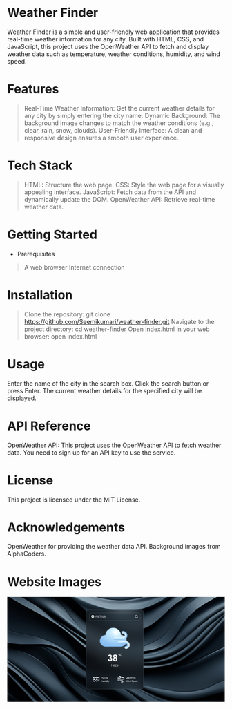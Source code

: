 # Weather Finder
Weather Finder is a simple and user-friendly web application that provides real-time weather information for any city. Built with HTML, CSS, and JavaScript, this project uses the OpenWeather API to fetch and display weather data such as temperature, weather conditions, humidity, and wind speed.

# Features
> Real-Time Weather Information: Get the current weather details for any city by simply entering the city name.
> Dynamic Background: The background image changes to match the weather conditions (e.g., clear, rain, snow, clouds).
> User-Friendly Interface: A clean and responsive design ensures a smooth user experience.
# Tech Stack
> HTML: Structure the web page.
> CSS: Style the web page for a visually appealing interface.
> JavaScript: Fetch data from the API and dynamically update the DOM.
> OpenWeather API: Retrieve real-time weather data.
# Getting Started
  * Prerequisites
   > A web browser
   > Internet connection

# Installation
  > Clone the repository:
     git clone https://github.com/Seemikumari/weather-finder.git
  > Navigate to the project directory:
     cd weather-finder
  > Open index.html in your web browser:
     open index.html

# Usage
Enter the name of the city in the search box.
Click the search button or press Enter.
The current weather details for the specified city will be displayed.
# API Reference
OpenWeather API: This project uses the OpenWeather API to fetch weather data. You need to sign up for an API key to use the service.

# License
This project is licensed under the MIT License.

# Acknowledgements
OpenWeather for providing the weather data API.
Background images from AlphaCoders.

# Website Images
![Page](https://github.com/Seemikumari/Weather-Finder/blob/main/images/Weather%20Finder.png)
